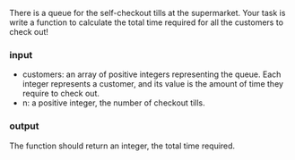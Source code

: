There is a queue for the self-checkout tills at the supermarket. Your task is write a function to calculate the total time required for all the customers to check out!

### input
- customers: an array of positive integers representing the queue. Each integer represents a customer, and its value is the amount of time they require to check out.
- n: a positive integer, the number of checkout tills.

### output
The function should return an integer, the total time required.